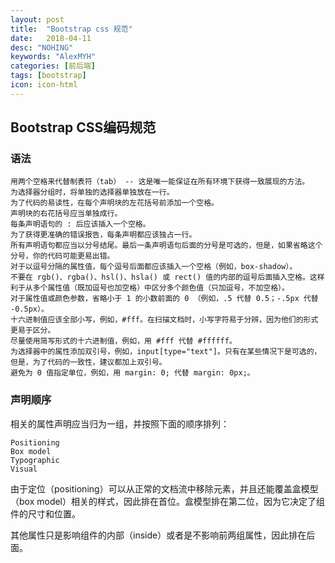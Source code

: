 ```yaml
---
layout: post
title:  "Bootstrap css 规范"
date:   2018-04-11
desc: "NOHING"
keywords: "AlexMYH"
categories: [前后端]
tags: [bootstrap]
icon: icon-html
---
```



## Bootstrap CSS编码规范
### 语法

    用两个空格来代替制表符（tab） -- 这是唯一能保证在所有环境下获得一致展现的方法。
    为选择器分组时，将单独的选择器单独放在一行。
    为了代码的易读性，在每个声明块的左花括号前添加一个空格。
    声明块的右花括号应当单独成行。
    每条声明语句的 : 后应该插入一个空格。
    为了获得更准确的错误报告，每条声明都应该独占一行。
    所有声明语句都应当以分号结尾。最后一条声明语句后面的分号是可选的，但是，如果省略这个分号，你的代码可能更易出错。
    对于以逗号分隔的属性值，每个逗号后面都应该插入一个空格（例如，box-shadow）。
    不要在 rgb()、rgba()、hsl()、hsla() 或 rect() 值的内部的逗号后面插入空格。这样利于从多个属性值（既加逗号也加空格）中区分多个颜色值（只加逗号，不加空格）。
    对于属性值或颜色参数，省略小于 1 的小数前面的 0 （例如，.5 代替 0.5；-.5px 代替 -0.5px）。
    十六进制值应该全部小写，例如，#fff。在扫描文档时，小写字符易于分辨，因为他们的形式更易于区分。
    尽量使用简写形式的十六进制值，例如，用 #fff 代替 #ffffff。
    为选择器中的属性添加双引号，例如，input[type="text"]。只有在某些情况下是可选的，但是，为了代码的一致性，建议都加上双引号。
    避免为 0 值指定单位，例如，用 margin: 0; 代替 margin: 0px;。



###   声明顺序

相关的属性声明应当归为一组，并按照下面的顺序排列：

    Positioning
    Box model
    Typographic
    Visual

由于定位（positioning）可以从正常的文档流中移除元素，并且还能覆盖盒模型（box model）相关的样式，因此排在首位。盒模型排在第二位，因为它决定了组件的尺寸和位置。

其他属性只是影响组件的内部（inside）或者是不影响前两组属性，因此排在后面。














